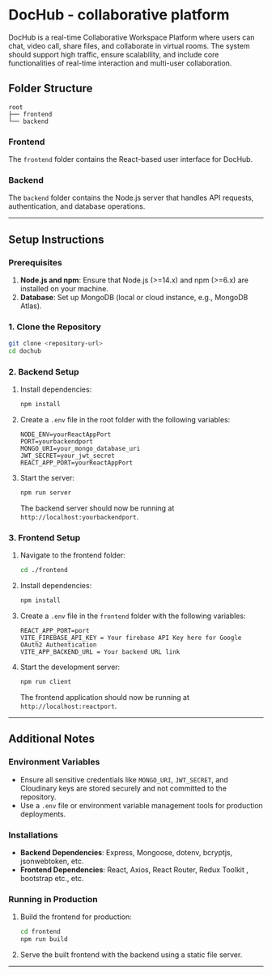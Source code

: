 # DocHub - collaborative platform

DocHub is a real-time Collaborative Workspace Platform where users can chat, video call, share files, and collaborate in virtual rooms. The system should support high traffic, ensure scalability, and include core functionalities of real-time interaction and multi-user collaboration.

## Folder Structure

```
root
├── frontend
└── backend
```

### Frontend

The `frontend` folder contains the React-based user interface for DocHub.

### Backend

The `backend` folder contains the Node.js server that handles API requests, authentication, and database operations.

---

## Setup Instructions

### Prerequisites

1. **Node.js and npm**: Ensure that Node.js (>=14.x) and npm (>=6.x) are installed on your machine.
2. **Database**: Set up MongoDB (local or cloud instance, e.g., MongoDB Atlas).

### 1. Clone the Repository

```bash
git clone <repository-url>
cd dochub
```

### 2. Backend Setup

1. Install dependencies:

    ```bash
    npm install
    ```

2. Create a `.env` file in the root folder with the following variables:

    ```env
    NODE_ENV=yourReactAppPort
    PORT=yourbackendport
    MONGO_URI=your_mongo_database_uri
    JWT_SECRET=your_jwt_secret
    REACT_APP_PORT=yourReactAppPort
    ```

3. Start the server:
    ```bash
    npm run server
    ```
    The backend server should now be running at `http://localhost:yourbackendport`.

### 3. Frontend Setup

1. Navigate to the frontend folder:

    ```bash
    cd ./frontend
    ```

2. Install dependencies:

    ```bash
    npm install
    ```

3. Create a `.env` file in the `frontend` folder with the following variables:

    ```env
    REACT_APP_PORT=port
    VITE_FIREBASE_API_KEY = Your firebase API Key here for Google OAuth2 Authentication
    VITE_APP_BACKEND_URL = Your backend URL link
    ```

4. Start the development server:
    ```bash
    npm run client
    ```
    The frontend application should now be running at `http://localhost:reactport`.

---

## Additional Notes

### Environment Variables

-   Ensure all sensitive credentials like `MONGO_URI`, `JWT_SECRET`, and Cloudinary keys are stored securely and not committed to the repository.
-   Use a `.env` file or environment variable management tools for production deployments.

### Installations

-   **Backend Dependencies**: Express, Mongoose, dotenv, bcryptjs, jsonwebtoken, etc.
-   **Frontend Dependencies**: React, Axios, React Router, Redux Toolkit , bootstrap etc., etc.

### Running in Production

1. Build the frontend for production:
    ```bash
    cd frontend
    npm run build
    ```
2. Serve the built frontend with the backend using a static file server.

---
